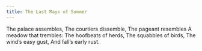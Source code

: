 ```yaml
---
title: The Last Rays of Summer
---
```

The palace assembles,
The courtiers dissemble,
The pageant resembles
A meadow that trembles:
The hoofbeats of herds,
The squabbles of birds,
The wind’s easy gust,
And fall’s early rust.
